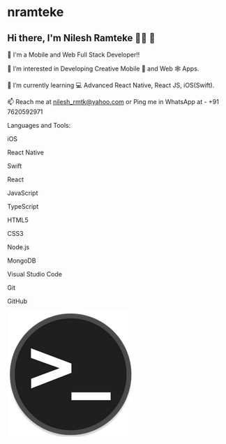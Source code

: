 # nramteke

## Hi there, I'm Nilesh Ramteke :man_technologist: 👋 

👋 I'm a Mobile and Web Full Stack Developer!!

👀 I’m interested in Developing Creative Mobile :iphone: and Web :spider_web: Apps.

🌱 I’m currently learning :computer: Advanced React Native, React JS, iOS(Swift).

📫 Reach me at nilesh_rmtk@yahoo.com or Ping me in WhatsApp at - +91 7620592971

Languages and Tools:

iOS

React Native 

Swift

React

JavaScript

TypeScript

HTML5

CSS3

Node.js

MongoDB

Visual Studio Code

Git

GitHub

![Terminal](terminal.png)

